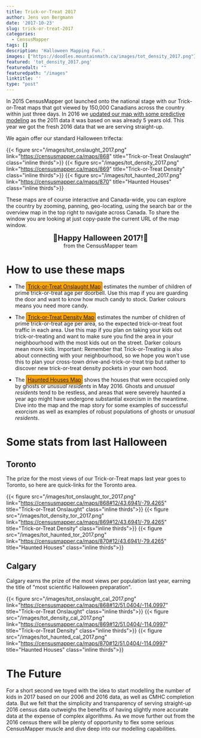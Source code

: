 ```yaml
---
title: Trick-or-Treat 2017
author: Jens von Bergmann
date: '2017-10-23'
slug: trick-or-treat-2017
categories:
  - CensusMapper
tags: []
description: 'Halloween Mapping Fun.'
images: ["https://doodles.mountainmath.ca/images/tot_density_2017.png"]
featured: 'tot_density_2017.png'
featuredalt: ""
featuredpath: "/images"
linktitle: ''
type: "post"
---
```


In 2015 CensusMapper got launched onto the national stage with our Trick-or-Treat maps that got viewed by 150,000 Canadians across the country within just three days. In 2016 we [updated our map with some predictive modeling](https://doodles.mountainmath.ca/blog/2016/10/21/trick-or-treat-2016/) as the 2011 data it was based on was already 5 years old. This year we got the fresh 2016 data that we are serving straight-up. 

We again offer our standard Halloween trifecta:
 <style>
 .thirds{
  width:32%;
  margin:0;
 }
 .inline{
  display:inline-block;
 }
 </style>
 
 {{< figure src="/images/tot_onslaught_2017.png" link="https://censusmapper.ca/maps/868" title="Trick-or-Treat Onslaught" class="inline thirds">}}
 {{< figure src="/images/tot_density_2017.png" link="https://censusmapper.ca/maps/869" title="Trick-or-Treat Density" class="inline thirds">}}
 {{< figure src="/images/tot_haunted_2017.png" link="https://censusmapper.ca/maps/870" title="Haunted Houses" class="inline thirds">}}
 
These maps are of course interactive and Canada-wide, you can explore the country by zooming, panning, geo-locating, using the search bar or the overview map in the top right to navigate across Canada. To share the window you are looking at just copy-paste the current URL of the map window. 

<div style="font-size:20px;font-weight:bold;text-align:center;">🎃Happy Halloween 2017!🎃 </div>
<div style="text-align:center;margin-bottom:15px;">from the CensusMapper team</div>

# How to use these maps

<style>
a.halloween{
  background:#FFA500;
  border:1px solid #885500;
  border-radius:3px;
  padding:3px;
}
a.halloween:hover{
  background:#cc9500!important;
  color:black!important;
}
a.halloween:hover:before{
  background:#cc9500!important;
  color:black!important;
}
</style>

* The <a class='halloween' href="https://censusmapper.ca/maps/868" target="_blank">Trick-or-Treat Onslaught Map</a> estimates the number of children of prime trick-or-treat age per doorbell. Use this map if you are guarding the door
and want to know how much candy to stock. Darker colours means you need more candy.

* The <a class='halloween' href="https://censusmapper.ca/maps/869" target="_blank">Trick-or-Treat Density Map</a> estimates the number of children of prime trick-or-treat age per area, so the expected trick-or-treat foot traffic
in each area. Use this map if you plan on taking your kids out trick-or-treating and want to make sure you find the area
in your neighbourhood with the most kids out on the street. Darker colours mean more kids. <bf>Important:</bf> Remember that Trick-or-Treating is also about connecting with your neighbourhood, so we hope you won't use this to plan your cross-town drive-and-trick-or-treat trip but rather to discover new trick-or-treat density pockets in your own hood.

* The <a class='halloween' href="https://censusmapper.ca/maps/870" target="_blank">Haunted Houses Map</a> shows
the houses that were occupied only by ghosts or *unusual residents* in May 2016. Ghosts and *unusual residents* tend
to be restless, and areas that were severely haunted a year ago might have undergone substantial exorcism in the meantime. Dive into the map and the map story for some examples of successful exorcism as well as examples of robust populations of ghosts or *unusual residents*.

# Some stats from last Halloween
## Toronto
The prize for the most views of our Trick-or-Treat maps last year goes to Toronto, so here are quick-links for the Toronto area.

{{< figure src="/images/tot_onslaught_tor_2017.png" link="https://censusmapper.ca/maps/868#12/43.6941/-79.4265" title="Trick-or-Treat Onslaught" class="inline thirds">}}
 {{< figure src="/images/tot_density_tor_2017.png" link="https://censusmapper.ca/maps/869#12/43.6941/-79.4265" title="Trick-or-Treat Density" class="inline thirds">}}
 {{< figure src="/images/tot_haunted_tor_2017.png" link="https://censusmapper.ca/maps/870#12/43.6941/-79.4265" title="Haunted Houses" class="inline thirds">}}

## Calgary
Calgary earns the prize of the most views per population last year, earning the title of "most scientific Halloween preparation".

{{< figure src="/images/tot_onslaught_cal_2017.png" link="https://censusmapper.ca/maps/868#12/51.0404/-114.0997" title="Trick-or-Treat Onslaught" class="inline thirds">}}
 {{< figure src="/images/tot_density_cal_2017.png" link="https://censusmapper.ca/maps/869#12/51.0404/-114.0997" title="Trick-or-Treat Density" class="inline thirds">}}
 {{< figure src="/images/tot_haunted_cal_2017.png" link="https://censusmapper.ca/maps/870#12/51.0404/-114.0997" title="Haunted Houses" class="inline thirds">}}


# The Future
For a short second we toyed with the idea to start modelling the number of kids in 2017 based on our 2006 and 2016 data, as well as CMHC completion data. But we felt that the simplicity and transparency of serving straight-up 2016 census data outweighs the benefits of having slightly more accurate data at the expense of complex algorithms. As we move further out from the 2016 census there will be plenty of opportunity to flex some serious CensusMapper muscle and dive deep into our modelling capabilities.
